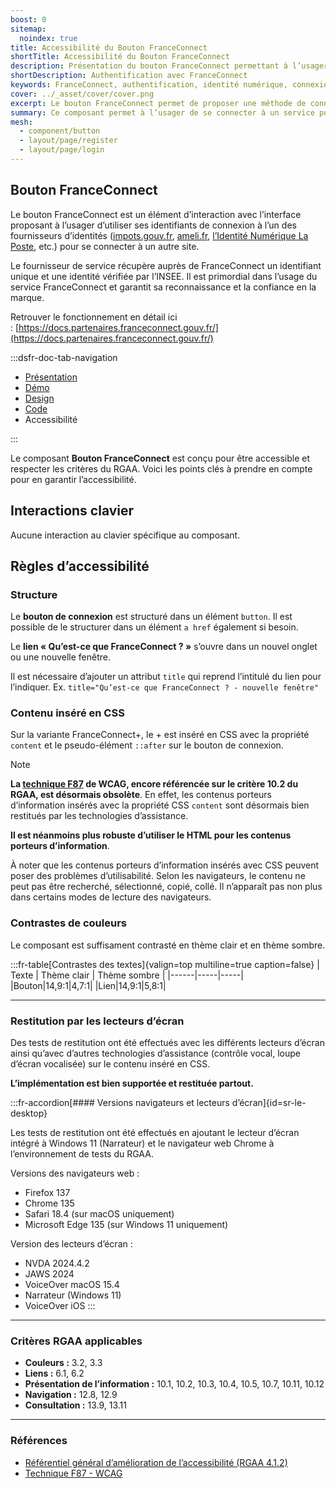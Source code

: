 ```yaml
---
boost: 0
sitemap:
  noindex: true
title: Accessibilité du Bouton FranceConnect
shortTitle: Accessibilité du Bouton FranceConnect
description: Présentation du bouton FranceConnect permettant à l’usager de s’authentifier via un fournisseur d’identité officiel reconnu par l’État.
shortDescription: Authentification avec FranceConnect
keywords: FranceConnect, authentification, identité numérique, connexion, bouton, DSFR, sécurité, accessibilité
cover: ../_asset/cover/cover.png
excerpt: Le bouton FranceConnect permet de proposer une méthode de connexion sécurisée en utilisant l’identité numérique d’un fournisseur agréé. Il s’intègre dans les interfaces comme premier choix d’authentification.
summary: Ce composant permet à l’usager de se connecter à un service public en ligne via FranceConnect, solution officielle d’identification. Il garantit la fiabilité de l’identité transmise et s’intègre comme option d’authentification prioritaire. Le bouton suit des règles d’intégration strictes pour assurer sa clarté, éviter toute confusion avec d’autres services et maintenir la confiance dans la marque FranceConnect.
mesh:
  - component/button
  - layout/page/register
  - layout/page/login
---
```


## Bouton FranceConnect

Le bouton FranceConnect est un élément d’interaction avec l’interface proposant à l’usager d’utiliser ses identifiants de connexion à l’un des fournisseurs d’identités ([impots.gouv.fr](http://impots.gouv.fr/), [ameli.fr](http://ameli.fr/), [l’Identité Numérique La Poste](https://lidentitenumerique.laposte.fr/), etc.) pour se connecter à un autre site.

Le fournisseur de service récupère auprès de FranceConnect un identifiant unique et une identité vérifiée par l’INSEE. Il est primordial dans l’usage du service FranceConnect et garantit sa reconnaissance et la confiance en la marque.

Retrouver le fonctionnement en détail ici : [https://docs.partenaires.franceconnect.gouv.fr/](https://docs.partenaires.franceconnect.gouv.fr/)

:::dsfr-doc-tab-navigation

- [Présentation](../index.md)
- [Démo](../demo/index.md)
- [Design](../design/index.md)
- [Code](../code/index.md)
- Accessibilité

:::

Le composant **Bouton FranceConnect** est conçu pour être accessible et respecter les critères du RGAA. Voici les points clés à prendre en compte pour en garantir l’accessibilité.

## Interactions clavier

Aucune interaction au clavier spécifique au composant.

## Règles d’accessibilité

### Structure

Le **bouton de connexion** est structuré dans un élément `button`.
Il est possible de le structurer dans un élément `a href` également si besoin.

Le **lien «&nbsp;Qu’est-ce que FranceConnect&nbsp;?&nbsp;»** s’ouvre dans un nouvel onglet ou une nouvelle fenêtre.

Il est nécessaire d’ajouter un attribut `title` qui reprend l’intitulé du lien pour l’indiquer.
Ex. `title="Qu’est-ce que FranceConnect ? - nouvelle fenêtre"`

### Contenu inséré en CSS

Sur la variante FranceConnect+, le + est inséré en CSS avec la propriété `content` et le pseudo-élément `::after` sur le bouton de connexion.

> [!NOTE]
> **La [technique F87](https://www.w3.org/WAI/WCAG21/Techniques/failures/F87) de WCAG, encore référencée sur le critère 10.2 du RGAA, est désormais obsolète**.
> En effet, les contenus porteurs d’information insérés avec la propriété CSS `content` sont désormais bien restitués par les technologies d’assistance.

**Il est néanmoins plus robuste d’utiliser le HTML pour les contenus porteurs d’information**.

À noter que les contenus porteurs d’information insérés avec CSS peuvent poser des problèmes d’utilisabilité.
Selon les navigateurs, le contenu ne peut pas être recherché, sélectionné, copié, collé. Il n’apparaît pas non plus dans certains modes de lecture des navigateurs.

### Contrastes de couleurs

Le composant est suffisament contrasté en thème clair et en thème sombre.

:::fr-table[Contrastes des textes]{valign=top multiline=true caption=false}
| Texte |  Thème clair | Thème sombre |
|------|-----|-----|
|Bouton|14,9:1|4,7:1|
|Lien|14,9:1|5,8:1|

---

### Restitution par les lecteurs d’écran

Des tests de restitution ont été effectués avec les différents lecteurs d’écran ainsi qu’avec d’autres technologies d’assistance (contrôle vocal, loupe d’écran vocalisée) sur le contenu inséré en CSS.

**L’implémentation est bien supportée et restituée partout.**

:::fr-accordion[#### Versions navigateurs et lecteurs d’écran]{id=sr-le-desktop}

Les tests de restitution ont été effectués en ajoutant le lecteur d’écran intégré à Windows 11 (Narrateur) et le navigateur web Chrome à l’environnement de tests du RGAA.

Versions des navigateurs web&nbsp;:

- Firefox 137
- Chrome 135
- Safari 18.4 (sur macOS uniquement)
- Microsoft Edge 135 (sur Windows 11 uniquement)

Version des lecteurs d’écran&nbsp;:
- NVDA 2024.4.2
- JAWS 2024
- VoiceOver macOS 15.4
- Narrateur (Windows 11)
- VoiceOver iOS
:::

---

### Critères RGAA applicables

- **Couleurs&nbsp;:** 3.2, 3.3
- **Liens&nbsp;:** 6.1, 6.2
- **Présentation de l’information&nbsp;:** 10.1, 10.2, 10.3, 10.4, 10.5, 10.7, 10.11, 10.12
- **Navigation&nbsp;:** 12.8, 12.9
- **Consultation&nbsp;:** 13.9, 13.11

---

### Références

- [Référentiel général d’amélioration de l’accessibilité (RGAA 4.1.2)](https://accessibilite.numerique.gouv.fr/methode/criteres-et-tests/)
- [Technique F87 - WCAG](https://www.w3.org/WAI/WCAG21/Techniques/failures/F87)
